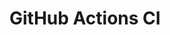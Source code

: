 # GitHub Actions CI
































































































































































































































































































































































































































































































































































































































































































































































































































































































































































































































































































































































































































































































































































































































